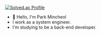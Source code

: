 [![Solved.ac Profile](http://mazassumnida.wtf/api/v2/generate_badge?boj=pamic7124)](https://solved.ac/pamic7124/)

- 👋 Hello, I'm Park Mincheol
- I work as a system engineer.
- I'm studying to be a back-end developer.
